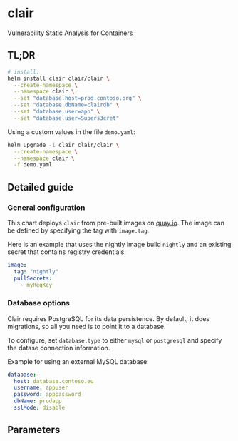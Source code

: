 
# clair

Vulnerability Static Analysis for Containers

## TL;DR

```bash
# install:
helm install clair clair/clair \
  --create-namespace \
  --namespace clair \
  --set "database.host=prod.contoso.org" \
  --set "database.dbName=clairdb" \
  --set "database.user=app" \
  --set "database.user=Supers3cret"
```

Using a custom values in the file `demo.yaml`:

```bash
helm upgrade -i clair clair/clair \
  --create-namespace \
  --namespace clair \
  -f demo.yaml
```

## Detailed guide

### General configuration

This chart deploys `clair` from pre-built images on [quay.io](https://quay.io/repository/projectquay/clair). The image can be defined by specifying the tag with `image.tag`.

Here is an example that uses the nightly image build `nightly` and an existing secret that contains registry credentials:

```yaml
image:
  tag: "nightly"
  pullSecrets:
    - myRegKey
```

### Database options

Clair requires PostgreSQL for its data persistence. By default, it does migrations, so all you need is to point it to a database.

To configure, set `database.type` to either `mysql` or `postgresql` and specify the datase connection information.

Example for using an external MySQL database:

```yaml
database:
  host: database.contoso.eu
  username: appuser
  password: apppassword
  dbName: prodapp
  sslMode: disable
```

## Parameters
